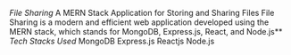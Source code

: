 *File Sharing*
A MERN Stack Application for Storing and Sharing Files
File Sharing is a modern and efficient web application developed using the MERN stack, which stands for MongoDB, Express.js, React, and Node.js**
*Tech Stacks Used*
MongoDB
Express.js
Reactjs
Node.js
